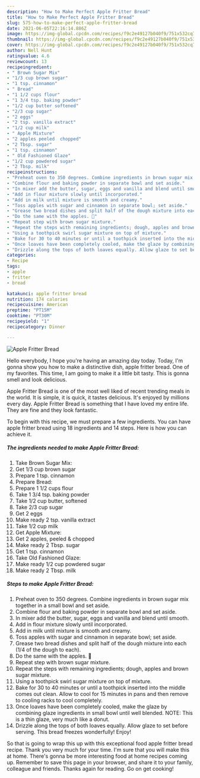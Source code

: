 ```yaml
---
description: "How to Make Perfect Apple Fritter Bread"
title: "How to Make Perfect Apple Fritter Bread"
slug: 575-how-to-make-perfect-apple-fritter-bread
date: 2021-06-05T22:16:14.886Z
image: https://img-global.cpcdn.com/recipes/f9c2e49127b040f9/751x532cq70/apple-fritter-bread-recipe-main-photo.jpg
thumbnail: https://img-global.cpcdn.com/recipes/f9c2e49127b040f9/751x532cq70/apple-fritter-bread-recipe-main-photo.jpg
cover: https://img-global.cpcdn.com/recipes/f9c2e49127b040f9/751x532cq70/apple-fritter-bread-recipe-main-photo.jpg
author: Nell Hunt
ratingvalue: 4.6
reviewcount: 13
recipeingredient:
- " Brown Sugar Mix"
- "1/3 cup brown sugar"
- "1 tsp. cinnamon"
- " Bread"
- "1 1/2 cups flour"
- "1 3/4 tsp. baking powder"
- "1/2 cup butter softened"
- "2/3 cup sugar"
- "2 eggs"
- "2 tsp. vanilla extract"
- "1/2 cup milk"
- " Apple Mixture"
- "2 apples peeled  chopped"
- "2 Tbsp. sugar"
- "1 tsp. cinnamon"
- " Old Fashioned Glaze"
- "1/2 cup powdered sugar"
- "2 Tbsp. milk"
recipeinstructions:
- "Preheat oven to 350 degrees. Combine ingredients in brown sugar mix together in a small bowl and set aside."
- "Combine flour and baking powder in separate bowl and set aside."
- "In mixer add the butter, sugar, eggs and vanilla and blend until smooth."
- "Add in flour mixture slowly until incorporated."
- "Add in milk until mixture is smooth and creamy."
- "Toss apples with sugar and cinnamon in separate bowl; set aside."
- "Grease two bread dishes and split half of the dough mixture into each (1/4 of the dough to each)."
- "Do the same with the apples. 🍎"
- "Repeat step with brown sugar mixture."
- "Repeat the steps with remaining ingredients; dough, apples and brown sugar mixture."
- "Using a toothpick swirl sugar mixture on top of mixture."
- "Bake for 30 to 40 minutes or until a toothpick inserted into the middle comes out clean. Allow to cool for 15 minutes in pans and then remove to cooling racks to cool completely."
- "Once loaves have been completely cooled, make the glaze by combining glaze ingredients in small bowl until well blended. NOTE: This is a thin glaze, very much like a donut."
- "Drizzle along the tops of both loaves equally. Allow glaze to set before serving. This bread freezes wonderfully! Enjoy!"
categories:
- Recipe
tags:
- apple
- fritter
- bread

katakunci: apple fritter bread 
nutrition: 174 calories
recipecuisine: American
preptime: "PT15M"
cooktime: "PT30M"
recipeyield: "1"
recipecategory: Dinner

---
```



![Apple Fritter Bread](https://img-global.cpcdn.com/recipes/f9c2e49127b040f9/751x532cq70/apple-fritter-bread-recipe-main-photo.jpg)

Hello everybody, I hope you're having an amazing day today. Today, I'm gonna show you how to make a distinctive dish, apple fritter bread. One of my favorites. This time, I am going to make it a little bit tasty. This is gonna smell and look delicious.

Apple Fritter Bread is one of the most well liked of recent trending meals in the world. It is simple, it is quick, it tastes delicious. It's enjoyed by millions every day. Apple Fritter Bread is something that I have loved my entire life. They are fine and they look fantastic.




To begin with this recipe, we must prepare a few ingredients. You can have apple fritter bread using 18 ingredients and 14 steps. Here is how you can achieve it.

<!--inarticleads1-->

##### The ingredients needed to make Apple Fritter Bread:

1. Take  Brown Sugar Mix:
1. Get 1/3 cup brown sugar
1. Prepare 1 tsp. cinnamon
1. Prepare  Bread:
1. Prepare 1 1/2 cups flour
1. Take 1 3/4 tsp. baking powder
1. Take 1/2 cup butter, softened
1. Take 2/3 cup sugar
1. Get 2 eggs
1. Make ready 2 tsp. vanilla extract
1. Take 1/2 cup milk
1. Get  Apple Mixture:
1. Get 2 apples, peeled & chopped
1. Make ready 2 Tbsp. sugar
1. Get 1 tsp. cinnamon
1. Take  Old Fashioned Glaze:
1. Make ready 1/2 cup powdered sugar
1. Make ready 2 Tbsp. milk




<!--inarticleads2-->

##### Steps to make Apple Fritter Bread:

1. Preheat oven to 350 degrees. Combine ingredients in brown sugar mix together in a small bowl and set aside.
1. Combine flour and baking powder in separate bowl and set aside.
1. In mixer add the butter, sugar, eggs and vanilla and blend until smooth.
1. Add in flour mixture slowly until incorporated.
1. Add in milk until mixture is smooth and creamy.
1. Toss apples with sugar and cinnamon in separate bowl; set aside.
1. Grease two bread dishes and split half of the dough mixture into each (1/4 of the dough to each).
1. Do the same with the apples. 🍎
1. Repeat step with brown sugar mixture.
1. Repeat the steps with remaining ingredients; dough, apples and brown sugar mixture.
1. Using a toothpick swirl sugar mixture on top of mixture.
1. Bake for 30 to 40 minutes or until a toothpick inserted into the middle comes out clean. Allow to cool for 15 minutes in pans and then remove to cooling racks to cool completely.
1. Once loaves have been completely cooled, make the glaze by combining glaze ingredients in small bowl until well blended. NOTE: This is a thin glaze, very much like a donut.
1. Drizzle along the tops of both loaves equally. Allow glaze to set before serving. This bread freezes wonderfully! Enjoy!




So that is going to wrap this up with this exceptional food apple fritter bread recipe. Thank you very much for your time. I'm sure that you will make this at home. There's gonna be more interesting food at home recipes coming up. Remember to save this page in your browser, and share it to your family, colleague and friends. Thanks again for reading. Go on get cooking!
